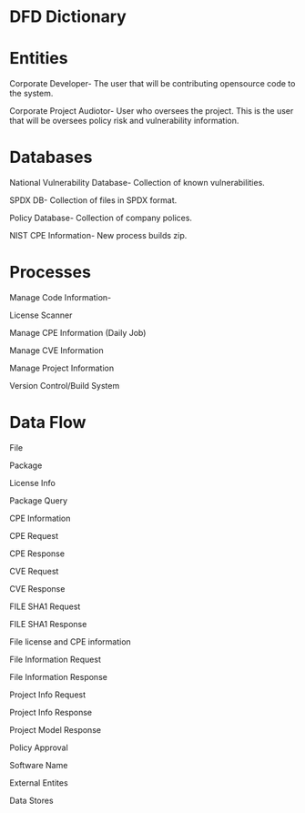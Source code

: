 # DFD Dictionary

# Entities

Corporate Developer- The user that will be contributing opensource code to the system.  

Corporate Project Audiotor- User who oversees the project.  This is the user that will be oversees policy risk and vulnerability information. 

# Databases

National Vulnerability Database- Collection of known vulnerabilities.

SPDX DB- Collection of files in SPDX format. 

Policy Database- Collection of company polices. 

NIST CPE Information- New process builds zip.


# Processes

Manage Code Information- 

License Scanner

Manage CPE Information (Daily Job)

Manage CVE Information

Manage Project Information 

Version Control/Build System

# Data Flow

File
  
Package

License Info

Package Query

CPE Information

CPE Request 

CPE Response

CVE Request

CVE Response

FILE SHA1 Request

FILE SHA1 Response

File license and CPE information

File Information Request

File Information Response

Project Info Request

Project Info Response

Project Model Response

Policy Approval

Software Name

External Entites

Data Stores
